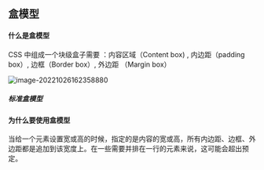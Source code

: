 ## 盒模型

#### 什么是盒模型

CSS 中组成一个块级盒子需要 ：内容区域（Content box) , 内边距（padding box）,  边框（Border box）,  外边距 （Margin box）

![image-20221026162358880](C:\Users\xu\AppData\Roaming\Typora\typora-user-images\image-20221026162358880.png)



#####  标准盒模型



#### 为什么要使用盒模型

当给一个元素设置宽或高的时候，指定的是内容的宽或高，所有内边距、边框、外边距都是追加到该宽度上。在一些需要并排在一行的元素来说，这可能会超出预定。